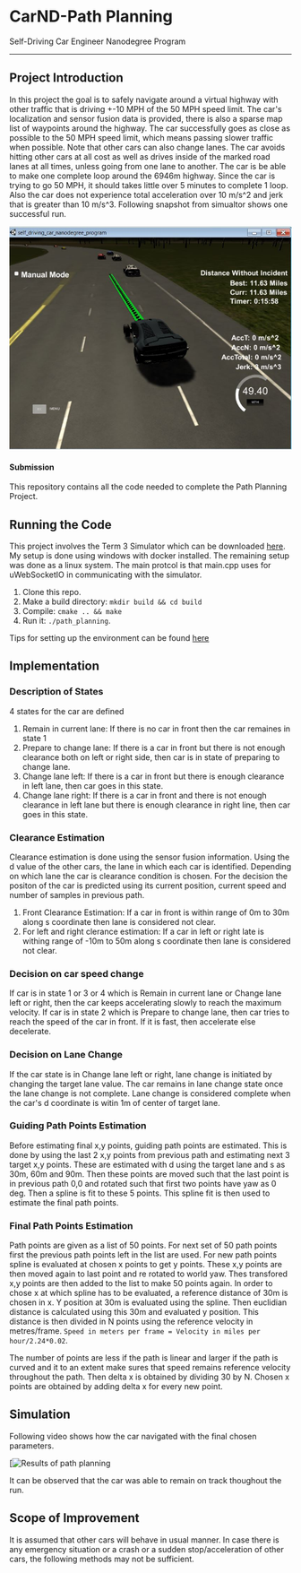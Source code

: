 # CarND-Path Planning
Self-Driving Car Engineer Nanodegree Program

---

## Project Introduction
In this project the goal is to safely navigate around a virtual highway with other traffic that is driving +-10 MPH of the 50 MPH speed limit. 
The car's localization and sensor fusion data is provided, there is also a sparse map list of waypoints around the highway. 
The car successfully goes as close as possible to the 50 MPH speed limit, which means passing slower traffic when possible. 
Note that other cars can also change lanes. The car avoids hitting other cars at all cost as well as drives inside of the marked road lanes 
at all times, unless going from one lane to another. The car is be able to make one complete loop around the 6946m highway. 
Since the car is trying to go 50 MPH, it should takes little over 5 minutes to complete 1 loop. Also the car does not experience 
total acceleration over 10 m/s^2 and jerk that is greater than 10 m/s^3. Following snapshot from simualtor shows one successful run.

![picture alt](./images/PathPlanning.JPG "PathPlanning")

#### Submission
This repository contains all the code needed to complete the Path Planning Project.

## Running the Code
This project involves the Term 3 Simulator which can be downloaded [here](https://github.com/udacity/self-driving-car-sim/releases/tag/T3_v1.2). 
My setup is done using windows with docker installed. The remaining setup was done as a linux system. The main protcol is that main.cpp uses for uWebSocketIO in communicating with the simulator.
1. Clone this repo.
2. Make a build directory: `mkdir build && cd build`
3. Compile: `cmake .. && make`
4. Run it: `./path_planning`.

Tips for setting up the environment can be found [here](https://classroom.udacity.com/nanodegrees/nd013/parts/40f38239-66b6-46ec-ae68-03afd8a601c8/modules/0949fca6-b379-42af-a919-ee50aa304e6a/lessons/f758c44c-5e40-4e01-93b5-1a82aa4e044f/concepts/23d376c7-0195-4276-bdf0-e02f1f3c665d)

## Implementation

### Description of States
4 states for the car are defined
1. Remain in current lane: If there is no car in front then the car remaines in state 1
2. Prepare to change lane: If there is a car in front but there is not enough clearance both on left or right side, then car is in state of preparing to change lane.
3. Change lane left: If there is a car in front but there is enough clearance in left lane, then car goes in this state.
4. Change lane right: If there is a car in front and there is not enough clearance in left lane but there is enough clearance in right line, then car goes in this state.

### Clearance Estimation
Clearance estimation is done using the sensor fusion information. Using the d value of the other cars, the lane in which each car is identified. Depending on which lane the car is clearance condition is chosen. For the decision the positon of the car is predicted using its current position,
current speed and number of samples in previous path.
1. Front Clearance Estimation: If a car in front is within range of 0m to 30m along s coordinate then lane is considered not clear.
2. For left and right clerance estimation: If a car in left or right late is withing range of -10m to 50m  along s coordinate then lane is considered not clear.

### Decision on car speed change
If car is in state 1 or 3 or 4 which is Remain in current lane or Change lane left or right, then the car keeps accelerating slowly to reach the maximum velocity. 
If car is in state 2 which is Prepare to change lane, then car tries to reach the speed of the car in front. If it is fast, then accelerate else decelerate.

### Decision on Lane Change
If the car state is in Change lane left or right, lane change is initiated by changing the target lane value. The car remains in lane change state once the lane change is not complete.
Lane change is considered complete when the car's d coordinate is witin 1m of center of target lane.

### Guiding Path Points Estimation
Before estimating final x,y points, guiding path points are estimated. This is done by using the last 2 x,y points from previous path and estimating next 3 target x,y points. These are estimated with d using the target lane and s as 30m, 60m and 90m. 
Then these points are moved such that the last point is  in previous path 0,0 and rotated such that first two points have yaw as 0 deg. Then a spline is fit to these 5 points. This spline fit is then used to estimate the final path points. 

### Final Path Points Estimation
Path points are given as a list of 50 points. For next set of 50 path points first the previous path points left in the list are used. For new path points spline is evaluated at chosen x points to get y points. These x,y points are then moved again to last point and re rotated to world yaw. Thes transfored 
x,y points are then added to the list to make 50 points again. In order to chose x at which spline has to be evaluated, a reference distance of 30m is chosen in x. Y position at 30m is evaluated using the spline. Then euclidian distance is calculated using this 30m and evaluated y position. 
This distance is then divided in N points using the reference velocity in metres/frame. `Speed in meters per frame = Velocity in miles per hour/2.24*0.02`.

The number of points are less if the path is linear and larger if the path is curved and it to an extent make sures that speed remains reference velocity throughout the path. 
Then delta x is obtained by dividing 30 by N. Chosen x points are obtained by adding delta x for every new point.

	
## Simulation
Following video shows how the car navigated with the final chosen parameters. 

[![Results of path planning]()

It can be observed that the car was able to remain on track thoughout the run.

## Scope of Improvement
It is assumed that other cars will behave in usual manner. In case there is any emergency situation or a crash or a sudden stop/acceleration of other cars, the following methods may not be sufficient.
